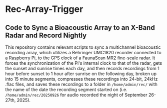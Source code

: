 # Rec-Array-Trigger
## Code to Sync a Bioacoustic Array to an X-Band Radar and Record Nightly

This repository contains relevant scripts to sync a multichannel bioacoustic recording array,
which utilizes a Behringer UMC1820 recorder connected to a Raspberry Pi, to the GPS
clock of a FaunaScan MR2 fine-scale radar. It forces the synchronization of the Pi's internal
clock to that of the radar, gets the sunset and sunrise times each day, and then records 
recordings from 1 hour before sunset to 1 hour after sunrise on the following day, broken up into
15 minute segments, compresses these recordings into 24-bit, 24kHz .flac files, and
saves these recordings to a folder in `/home/admin/rec/` with the name of the date the recording 
segment started on (i.e. `/home/admin/rec/20250926` for audio recorded the night of 
September 26-27th, 2025).
